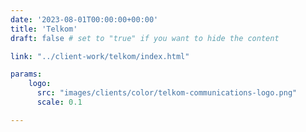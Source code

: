 ```yaml
---
date: '2023-08-01T00:00:00+00:00'
title: 'Telkom'
draft: false # set to "true" if you want to hide the content

link: "../client-work/telkom/index.html"

params:
    logo:
      src: "images/clients/color/telkom-communications-logo.png"
      scale: 0.1

---
```

